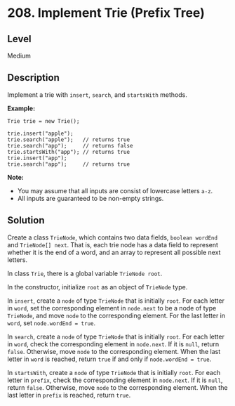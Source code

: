 # 208. Implement Trie (Prefix Tree)
## Level
Medium

## Description
Implement a trie with `insert`, `search`, and `startsWith` methods.

**Example:**
```
Trie trie = new Trie();

trie.insert("apple");
trie.search("apple");   // returns true
trie.search("app");     // returns false
trie.startsWith("app"); // returns true
trie.insert("app");   
trie.search("app");     // returns true
```
**Note:**

* You may assume that all inputs are consist of lowercase letters `a-z`.
* All inputs are guaranteed to be non-empty strings.

## Solution
Create a class `TrieNode`, which contains two data fields, `boolean wordEnd` and `TrieNode[] next`. That is, each trie node has a data field to represent whether it is the end of a word, and an array to represent all possible next letters.

In class `Trie`, there is a global variable `TrieNode root`.

In the constructor, initialize `root` as an object of `TrieNode` type.

In `insert`, create a `node` of type `TrieNode` that is initially `root`. For each letter in `word`, set the corresponding element in `node.next` to be a node of type `TrieNode`, and move `node` to the corresponding element. For the last letter in `word`, set `node.wordEnd = true`.

In `search`, create a `node` of type `TrieNode` that is initially `root`. For each letter in `word`, check the corresponding element in `node.next`. If it is `null`, return `false`. Otherwise, move `node` to the corresponding element. When the last letter in `word` is reached, return `true` if and only if `node.wordEnd = true`.

In `startsWith`, create a `node` of type `TrieNode` that is initially `root`. For each letter in `prefix`, check the corresponding element in `node.next`. If it is `null`, return `false`. Otherwise, move `node` to the corresponding element. When the last letter in `prefix` is reached, return `true`.
